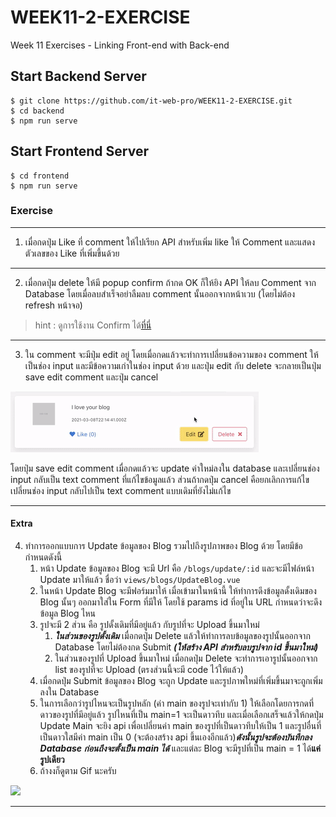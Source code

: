 # WEEK11-2-EXERCISE
Week 11 Exercises - Linking Front-end with Back-end

## Start Backend Server
```
$ git clone https://github.com/it-web-pro/WEEK11-2-EXERCISE.git
$ cd backend
$ npm run serve
```

## Start Frontend Server
```
$ cd frontend
$ npm run serve
```

### Exercise

___

1. เมื่อกดปุ่ม Like ที่ comment ให้ไปเรียก API สำหรับเพิ่ม like ให้ Comment และแสดงตัวเลขของ Like ที่เพิ่มขึ้นด้วย
___

2. เมื่อกดปุ่ม delete ให้มี popup confirm ถ้ากด OK ก็ให้ยิง API ให้ลบ Comment จาก Database โดยเมื่อลบสำเร็จอย่าลืมลบ comment นั้นออกจากหน้าเวบ (โดยไม่ต้อง refresh หน้าจอ)
> hint : ดูการใช้งาน Confirm ได้[ที่นี่](https://www.w3schools.com/jsref/met_win_confirm.asp)
___

3. ใน comment จะมีปุ่ม edit อยู่ โดยเมื่อกดแล้วจะทำการเปลี่ยนข้อความของ comment ให้เป็นช่อง input และมีข้อความเก่าในช่อง input ด้วย และปุ่ม edit กับ delete จะกลายเป็นปุ่ม save edit comment และปุ่ม cancel 
<img src="imgEx/ezgif.com-gif-maker.gif"/>

โดยปุ่ม save edit comment เมื่อกดแล้วจะ update ค่าใหม่ลงใน database และเปลี่ยนช่อง input กลับเป็น text comment ที่แก้ไขข้อมูลแล้ว ส่วนถ้ากดปุ่ม cancel คือยกเลิกการแก้ไข เปลี่ยนช่อง input กลับไปเป็น text comment แบบเดิมที่ยังไม่แก้ไข
___
#### Extra
4. ทำการออกแบบการ Update ข้อมูลของ Blog รวมไปถึงรูปภาพของ Blog ด้วย โดยมีข้อกำหนดดังนี้
    1. หน้า Update ข้อมูลของ Blog จะมี Url คือ `/blogs/update/:id` และจะมีไฟล์หน้า Update มาให้แล้ว ชื่อว่า `views/blogs/UpdateBlog.vue`
    2. ในหน้า Update Blog จะมีฟอร์มมาให้ เมื่อเข้ามาในหน้านี้ ให้ทำการดึงข้อมูลดั้งเดิมของ Blog นั้นๆ ออกมาใส่ใน Form ที่มีให้ โดยใช้ params id ที่อยู่ใน URL กำหนดว่าจะดึงข้อมูล Blog ไหน
    3. รูปจะมี 2 ส่วน คือ รูปดั้งเดิมที่มีอยู่แล้ว กับรูปที่จะ Upload ขึ้นมาใหม่
        1. ***ในส่วนของรูปดั้งเดิม*** เมื่อกดปุ่ม Delete แล้วให้ทำการลบข้อมูลของรูปนั้นออกจาก Database โดยไม่ต้องกด Submit ***(ให้สร้าง API สำหรับลบรูปจาก id ขึ้นมาใหม่)***
        2. ในส่วนของรูปที่ Upload ขึ้นมาใหม่ เมื่อกดปุ่ม Delete จะทำการเอารูปนั้นออกจาก list ของรูปที่จะ Upload (ตรงส่วนนี้จะมี code ไว้ให้แล้ว)
    4. เมื่อกดปุ่ม Submit ข้อมูลของ Blog จะถูก Update และรูปภาพใหม่ที่เพิ่มขึ้นมาจะถูกเพิ่มลงใน Database
    5. ในการเลือกว่ารูปไหนจะเป็นรูปหลัก (ค่า main ของรูปจะเท่ากับ 1) ให้เลือกโดยการกดที่ดาวของรูปที่มีอยู่แล้ว  รูปไหนที่เป็น main=1 จะเป็นดาวทึบ และเมื่อเลือกเสร็จแล้วให้กดปุ่ม Update Main จะยิง api เพื่อเปลี่ยนค่า main ของรูปที่เป็นดาวทึบให้เป็น 1 และรูปอื่นที่เป็นดาวใสมีค่า main เป็น 0 (จะต้องสร้าง api ขึ้นเองอีกแล้ว)***ดังนั้นรูปจะต้องบันทึกลง Database ก่อนถึงจะตั้งเป็น main ได้*** และแต่ละ Blog จะมีรูปที่เป็น main = 1 ได้**แค่รูปเดียว**
    6. ถ้างงก็ดูตาม Gif นะครับ
<img src="imgEx/ezgif.com-gif-maker (1).gif"/>

___
